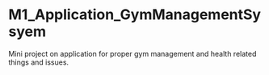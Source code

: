 # M1_Application_GymManagementSysyem
Mini project on application for proper gym management and health related things and issues.
